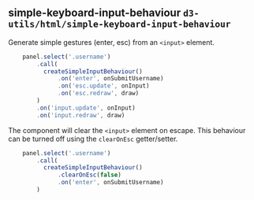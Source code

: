 ## simple-keyboard-input-behaviour `d3-utils/html/simple-keyboard-input-behaviour`

Generate simple gestures (enter, esc) from an `<input>` element.

```javascript
    panel.select('.username')
        .call(
          createSimpleInputBehaviour()
              .on('enter', onSubmitUsername)
              .on('esc.update', onInput)
              .on('esc.redraw', draw)
        )
        .on('input.update', onInput)
        .on('input.redraw', draw)
```

The component will clear the `<input>` element on escape.
This behaviour can be turned off using the `clearOnEsc` getter/setter.

```javascript
    panel.select('.username')
        .call(
          createSimpleInputBehaviour()
              .clearOnEsc(false)
              .on('enter', onSubmitUsername)
        )
```
